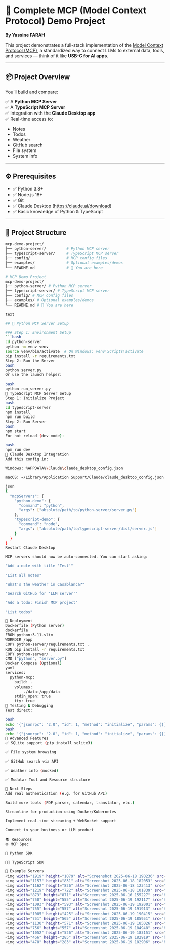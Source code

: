 # 🔌 Complete MCP (Model Context Protocol) Demo Project

**By Yassine FARAH**

This project demonstrates a full-stack implementation of the [Model Context Protocol (MCP)](https://modelcontextprotocol.io), a standardized way to connect LLMs to external data, tools, and services — think of it like **USB-C for AI apps**.

---

## 📦 Project Overview

You’ll build and compare:

✅ A **Python MCP Server**  
✅ A **TypeScript MCP Server**  
✅ Integration with the **Claude Desktop app**  
✅ Real-time access to:
- Notes
- Todos
- Weather
- GitHub search
- File system
- System info

---

## ⚙️ Prerequisites

- ✅ Python 3.8+
- ✅ Node.js 18+
- ✅ Git
- ✅ Claude Desktop (https://claude.ai/download)
- ✅ Basic knowledge of Python & TypeScript

---

## 🧱 Project Structure

```bash
mcp-demo-project/
├── python-server/         # Python MCP server
├── typescript-server/     # TypeScript MCP server
├── config/                # MCP config files
├── examples/              # Optional examples/demos
└── README.md              # 📄 You are here

# MCP Demo Project
mcp-demo-project/
├── python-server/ # Python MCP server
├── typescript-server/ # TypeScript MCP server
├── config/ # MCP config files
├── examples/ # Optional examples/demos
└── README.md # 📄 You are here

text

## 🐍 Python MCP Server Setup

### Step 1: Environment Setup
```bash
cd python-server
python -m venv venv
source venv/bin/activate  # On Windows: venv\Scripts\activate
pip install -r requirements.txt
Step 2: Run the Server
bash
python server.py
Or use the launch helper:

bash
python run_server.py
🧩 TypeScript MCP Server Setup
Step 1: Initialize Project
bash
cd typescript-server
npm install
npm run build
Step 2: Run Server
bash
npm start
For hot reload (dev mode):

bash
npm run dev
🤖 Claude Desktop Integration
Add this config in:

Windows: %APPDATA%\Claude\claude_desktop_config.json

macOS: ~/Library/Application Support/Claude/claude_desktop_config.json

json
{
  "mcpServers": {
    "python-demo": {
      "command": "python",
      "args": ["absolute/path/to/python-server/server.py"]
    },
    "typescript-demo": {
      "command": "node",
      "args": ["absolute/path/to/typescript-server/dist/server.js"]
    }
  }
}
Restart Claude Desktop

MCP servers should now be auto-connected. You can start asking:

"Add a note with title 'Test'"

"List all notes"

"What's the weather in Casablanca?"

"Search GitHub for 'LLM server'"

"Add a todo: Finish MCP project"

"List todos"

🚀 Deployment
Dockerfile (Python server)
dockerfile
FROM python:3.11-slim
WORKDIR /app
COPY python-server/requirements.txt .
RUN pip install -r requirements.txt
COPY python-server/ .
CMD ["python", "server.py"]
Docker Compose (Optional)
yaml
services:
  python-mcp:
    build: .
    volumes:
      - ./data:/app/data
    stdin_open: true
    tty: true
🧪 Testing & Debugging
Test direct:

bash
echo '{"jsonrpc": "2.0", "id": 1, "method": "initialize", "params": {}}' | python server.py
bash
echo '{"jsonrpc": "2.0", "id": 1, "method": "initialize", "params": {}}' | npm start
🔐 Advanced Features
✅ SQLite support (pip install sqlite3)

✅ File system browsing

✅ GitHub search via API

✅ Weather info (mocked)

✅ Modular Tool and Resource structure

🧠 Next Steps
Add real authentication (e.g. for GitHub API)

Build more tools (PDF parser, calendar, translator, etc.)

Streamline for production using Docker/Kubernetes

Implement real-time streaming + WebSocket support

Connect to your business or LLM product

📚 Resources
🌐 MCP Spec

🐍 Python SDK

🧑‍💻 TypeScript SDK

🧪 Example Servers
<img width="1919" height="1079" alt="Screenshot 2025-06-18 190236" src="https://github.com/user-attachments/assets/3963b088-4245-4b28-b992-f196ad4b2273" />
<img width="1157" height="831" alt="Screenshot 2025-06-18 182053" src="https://github.com/user-attachments/assets/5d14f590-6562-45ff-8a16-422f6ad2b0ad" />
<img width="1162" height="826" alt="Screenshot 2025-06-18 123413" src="https://github.com/user-attachments/assets/8255e3a0-1d81-450a-a209-7d6b8e945ce0" />
<img width="1219" height="722" alt="Screenshot 2025-06-18 101839" src="https://github.com/user-attachments/assets/6a97d8ac-c661-4b6b-837f-481f2c655a5c" />
<img width="873" height="871" alt="Screenshot 2025-06-16 155227" src="https://github.com/user-attachments/assets/e2b1d25c-ec6f-438d-aca3-924242b2826e" />
<img width="750" height="555" alt="Screenshot 2025-06-19 192117" src="https://github.com/user-attachments/assets/38beb80e-79eb-48b2-8121-fc9d6ad3c478" />
<img width="1093" height="593" alt="Screenshot 2025-06-19 192001" src="https://github.com/user-attachments/assets/4f4df75e-02d4-4327-bc7e-23fdbca62b16" />
<img width="755" height="557" alt="Screenshot 2025-06-19 191913" src="https://github.com/user-attachments/assets/30996119-2315-4dc4-a98c-8c71753745f0" />
<img width="1085" height="425" alt="Screenshot 2025-06-19 190415" src="https://github.com/user-attachments/assets/bd269706-7b12-430c-ae04-61bbfdbd2bc6" />
<img width="751" height="565" alt="Screenshot 2025-06-19 185951" src="https://github.com/user-attachments/assets/31d5813c-4dfb-4442-b4c6-5731173d659e" />
<img width="1130" height="571" alt="Screenshot 2025-06-19 185026" src="https://github.com/user-attachments/assets/006ef240-8a08-4e08-ad19-12dedc9d166c" />
<img width="756" height="557" alt="Screenshot 2025-06-19 184948" src="https://github.com/user-attachments/assets/f16c7b78-7d6f-4e8b-b2ff-fc41b611ca8b" />
<img width="1052" height="526" alt="Screenshot 2025-06-19 183151" src="https://github.com/user-attachments/assets/893da144-ebd0-4df5-81ec-86b44d7cb0f6" />
<img width="466" height="285" alt="Screenshot 2025-06-19 182919" src="https://github.com/user-attachments/assets/e4870bad-e21e-4154-b2e3-162001332ac2" />
<img width="478" height="283" alt="Screenshot 2025-06-19 182906" src="https://github.com/user-attachments/assets/d1bf96e6-c866-40d8-88c1-e565d2daef3d" />


